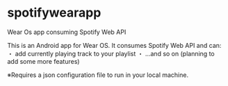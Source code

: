# spotifywearapp
Wear Os app consuming Spotify Web API

This is an Android app for Wear OS.
It consumes Spotify Web API and can:
・ add currently playing track to your playlist
・ ...and so on (planning to add some more features)

※Requires a json configuration file to run in your local machine.
